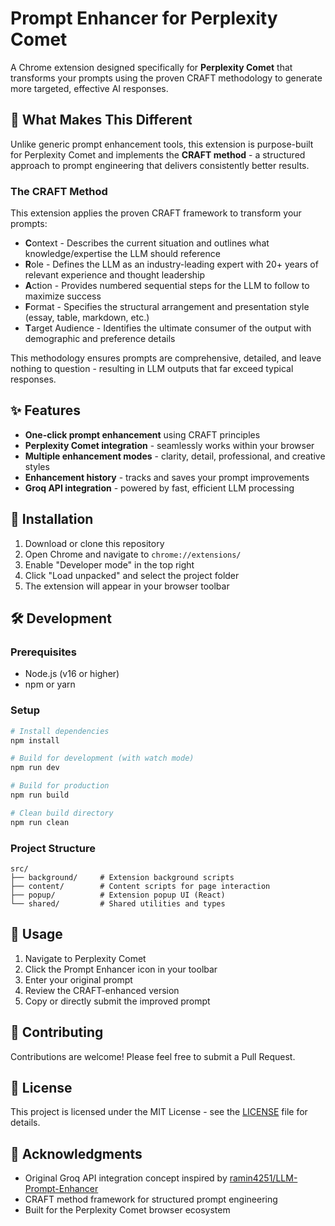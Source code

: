 # Prompt Enhancer for Perplexity Comet

A Chrome extension designed specifically for **Perplexity Comet** that transforms your prompts using the proven CRAFT methodology to generate more targeted, effective AI responses.

## 🎯 What Makes This Different

Unlike generic prompt enhancement tools, this extension is purpose-built for Perplexity Comet and implements the **CRAFT method** - a structured approach to prompt engineering that delivers consistently better results.

### The CRAFT Method

This extension applies the proven CRAFT framework to transform your prompts:

- **C**ontext - Describes the current situation and outlines what knowledge/expertise the LLM should reference
- **R**ole - Defines the LLM as an industry-leading expert with 20+ years of relevant experience and thought leadership
- **A**ction - Provides numbered sequential steps for the LLM to follow to maximize success
- **F**ormat - Specifies the structural arrangement and presentation style (essay, table, markdown, etc.)
- **T**arget Audience - Identifies the ultimate consumer of the output with demographic and preference details

This methodology ensures prompts are comprehensive, detailed, and leave nothing to question - resulting in LLM outputs that far exceed typical responses.

## ✨ Features

- **One-click prompt enhancement** using CRAFT principles
- **Perplexity Comet integration** - seamlessly works within your browser
- **Multiple enhancement modes** - clarity, detail, professional, and creative styles
- **Enhancement history** - tracks and saves your prompt improvements
- **Groq API integration** - powered by fast, efficient LLM processing

## 🚀 Installation

1. Download or clone this repository
2. Open Chrome and navigate to `chrome://extensions/`
3. Enable "Developer mode" in the top right
4. Click "Load unpacked" and select the project folder
5. The extension will appear in your browser toolbar

## 🛠️ Development

### Prerequisites
- Node.js (v16 or higher)
- npm or yarn

### Setup
```bash
# Install dependencies
npm install

# Build for development (with watch mode)
npm run dev

# Build for production
npm run build

# Clean build directory
npm run clean
```

### Project Structure
```
src/
├── background/     # Extension background scripts
├── content/        # Content scripts for page interaction
├── popup/          # Extension popup UI (React)
└── shared/         # Shared utilities and types
```

## 📖 Usage

1. Navigate to Perplexity Comet
2. Click the Prompt Enhancer icon in your toolbar
3. Enter your original prompt
4. Review the CRAFT-enhanced version
5. Copy or directly submit the improved prompt

## 🤝 Contributing

Contributions are welcome! Please feel free to submit a Pull Request.

## 📄 License

This project is licensed under the MIT License - see the [LICENSE](LICENSE) file for details.

## 🙏 Acknowledgments

- Original Groq API integration concept inspired by [ramin4251/LLM-Prompt-Enhancer](https://github.com/ramin4251/LLM-Prompt-Enhancer)
- CRAFT method framework for structured prompt engineering
- Built for the Perplexity Comet browser ecosystem
